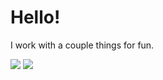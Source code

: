 # Hello!

I work with a couple things for fun.

![](https://github-readme-streak-stats.herokuapp.com/?user=Kagaries&theme=dark&hide_border=false)
![](https://github-readme-stats.vercel.app/api/top-langs/?username=Kagaries&theme=dark&hide_border=false&include_all_commits=true&count_private=false&layout=compact)
